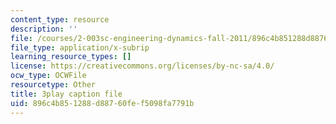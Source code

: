```yaml
---
content_type: resource
description: ''
file: /courses/2-003sc-engineering-dynamics-fall-2011/896c4b851288d88760fef5098fa7791b_tm51lwadMOc.srt
file_type: application/x-subrip
learning_resource_types: []
license: https://creativecommons.org/licenses/by-nc-sa/4.0/
ocw_type: OCWFile
resourcetype: Other
title: 3play caption file
uid: 896c4b85-1288-d887-60fe-f5098fa7791b
---
```

